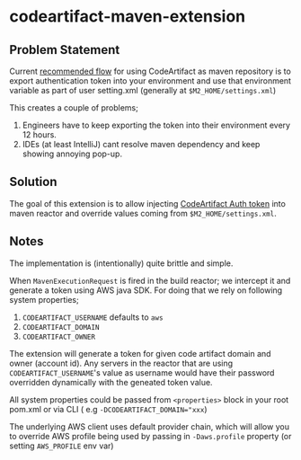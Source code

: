 # codeartifact-maven-extension

## Problem Statement

Current [recommended flow](https://docs.aws.amazon.com/codeartifact/latest/ug/maven-mvn.html) for
using CodeArtifact as maven repository is to export authentication token into your environment and
use that environment variable as part of user setting.xml (generally at `$M2_HOME/settings.xml`)

This creates a couple of problems;

1. Engineers have to keep exporting the token into their environment every 12 hours.
2. IDEs (at least IntelliJ) cant resolve maven dependency and keep showing annoying pop-up.

## Solution

The goal of this extension is to allow
injecting [CodeArtifact Auth token](https://docs.aws.amazon.com/codeartifact/latest/ug/tokens-authentication.html)
into maven reactor and override values coming from `$M2_HOME/settings.xml`.

## Notes

The implementation is (intentionally) quite brittle and simple.

When `MavenExecutionRequest` is fired in the build reactor; we intercept it and generate a token
using AWS java SDK. For doing that we rely on following system properties;

1. `CODEARTIFACT_USERNAME` defaults to `aws`
2. `CODEARTIFACT_DOMAIN`
3. `CODEARTIFACT_OWNER`

The extension will generate a token for given code artifact domain and owner (account id). Any
servers in the reactor that are using `CODEARTIFACT_USERNAME`'s value as username would have their
password overridden dynamically with the geneated token value.

All system properties could be passed from `<properties>` block in your root pom.xml or via CLI (
e.g `-DCODEARTIFACT_DOMAIN="xxx`)

The underlying AWS client uses default provider chain, which will allow you to override AWS profile
being used by passing in `-Daws.profile` property (or setting `AWS_PROFILE` env var)